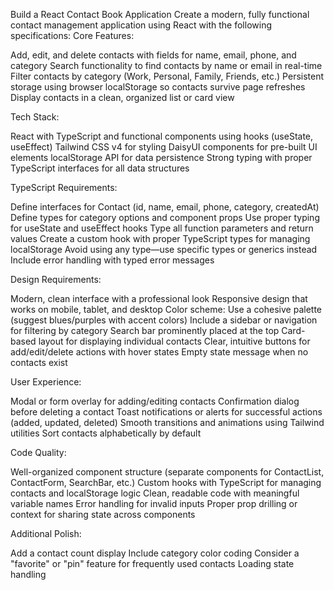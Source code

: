 Build a React Contact Book Application
Create a modern, fully functional contact management application using React with the following specifications:
Core Features:

Add, edit, and delete contacts with fields for name, email, phone, and category
Search functionality to find contacts by name or email in real-time
Filter contacts by category (Work, Personal, Family, Friends, etc.)
Persistent storage using browser localStorage so contacts survive page refreshes
Display contacts in a clean, organized list or card view

Tech Stack:

React with TypeScript and functional components using hooks (useState, useEffect)
Tailwind CSS v4 for styling
DaisyUI components for pre-built UI elements
localStorage API for data persistence
Strong typing with proper TypeScript interfaces for all data structures

TypeScript Requirements:

Define interfaces for Contact (id, name, email, phone, category, createdAt)
Define types for category options and component props
Use proper typing for useState and useEffect hooks
Type all function parameters and return values
Create a custom hook with proper TypeScript types for managing localStorage
Avoid using any type—use specific types or generics instead
Include error handling with typed error messages

Design Requirements:

Modern, clean interface with a professional look
Responsive design that works on mobile, tablet, and desktop
Color scheme: Use a cohesive palette (suggest blues/purples with accent colors)
Include a sidebar or navigation for filtering by category
Search bar prominently placed at the top
Card-based layout for displaying individual contacts
Clear, intuitive buttons for add/edit/delete actions with hover states
Empty state message when no contacts exist

User Experience:

Modal or form overlay for adding/editing contacts
Confirmation dialog before deleting a contact
Toast notifications or alerts for successful actions (added, updated, deleted)
Smooth transitions and animations using Tailwind utilities
Sort contacts alphabetically by default

Code Quality:

Well-organized component structure (separate components for ContactList, ContactForm, SearchBar, etc.)
Custom hooks with TypeScript for managing contacts and localStorage logic
Clean, readable code with meaningful variable names
Error handling for invalid inputs
Proper prop drilling or context for sharing state across components

Additional Polish:

Add a contact count display
Include category color coding
Consider a "favorite" or "pin" feature for frequently used contacts
Loading state handling
